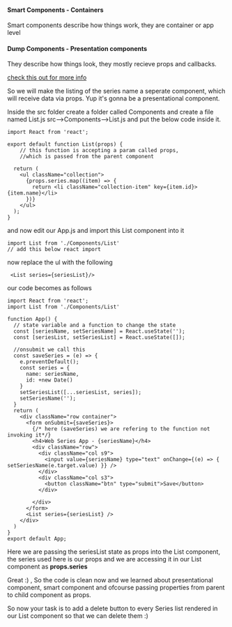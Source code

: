 #### Smart Components - Containers

Smart components describe how things work, they are container or app level

#### Dump Components - Presentation components

They describe how things look, they mostly recieve props and callbacks.

[check this out for more info](https://jaketrent.com/post/smart-dumb-components-react/)

So we will make the listing of the series name a seperate component, which will receive data via props. Yup it's gonna be a presentational component.

Inside the src folder create a folder called Components and create a file named List.js
src-->Components-->List.js and put the below code inside it.
```
import React from 'react';

export default function List(props) {
    // this function is accepting a param called props,
    //which is passed from the parent component

  return (
    <ul className="collection">
      {props.series.map((item) => {
        return <li className="collection-item" key={item.id}>{item.name}</li>
      })}
    </ul>
  );
}
```

and now edit our App.js and import this List component into it 
```
import List from './Components/List'
// add this below react import
```

now replace the ul with the following
```
 <List series={seriesList}/>
```
our code becomes as follows 
```
import React from 'react';
import List from './Components/List'

function App() {
  // state variable and a function to change the state
  const [seriesName, setSeriesName] = React.useState('');
  const [seriesList, setSeriesList] = React.useState([]);

  //onsubmit we call this 
  const saveSeries = (e) => {
    e.preventDefault();
    const series = {
      name: seriesName,
      id: +new Date()
    }
    setSeriesList([...seriesList, series]);
    setSeriesName('');
  }
  return (
    <div className="row container">
      <form onSubmit={saveSeries}>
        {/* here (saveSeries) we are refering to the function not invoking it*/}
        <h4>Web Series App - {seriesName}</h4>
        <div className="row">
          <div className="col s9">
            <input value={seriesName} type="text" onChange={(e) => { setSeriesName(e.target.value) }} />
          </div>
          <div className="col s3">
            <button className="btn" type="submit">Save</button>
          </div>

        </div>
      </form>
      <List series={seriesList} />
    </div>
  )
}
export default App;
```
Here we are passing the seriesList state as props into the List component, the series used here is our props and we are accessing it in our List component as __props.series__

Great :) , So the code is clean now and we learned about presentational component, smart component and ofcourse passing properties from parent to child component as props.

So now your task is to add a delete button to every Series list rendered in our List component so that we can delete them :) 